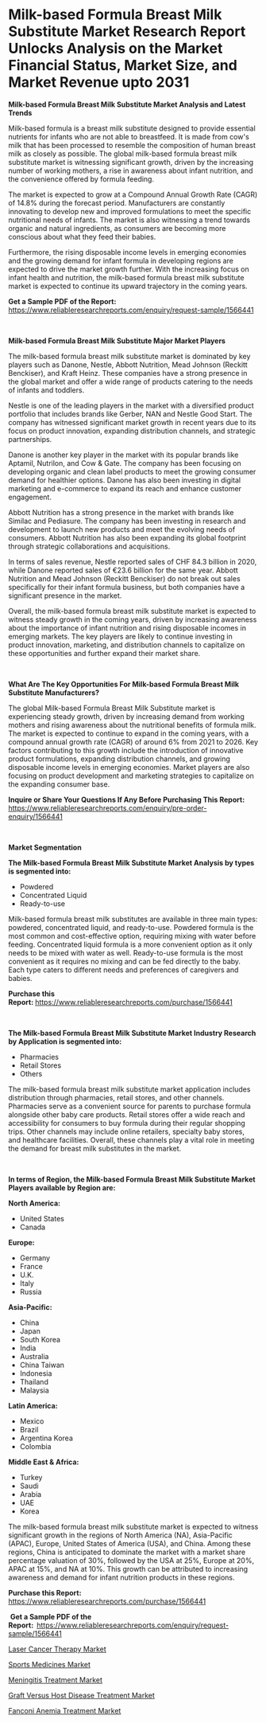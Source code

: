 <p><h1>Milk-based Formula Breast Milk Substitute Market Research Report Unlocks Analysis on the Market Financial Status, Market Size, and Market Revenue upto 2031</h1></p><p><strong>Milk-based Formula Breast Milk Substitute Market Analysis and Latest Trends</strong></p>
<p><p>Milk-based formula is a breast milk substitute designed to provide essential nutrients for infants who are not able to breastfeed. It is made from cow's milk that has been processed to resemble the composition of human breast milk as closely as possible. The global milk-based formula breast milk substitute market is witnessing significant growth, driven by the increasing number of working mothers, a rise in awareness about infant nutrition, and the convenience offered by formula feeding. </p><p>The market is expected to grow at a Compound Annual Growth Rate (CAGR) of 14.8% during the forecast period. Manufacturers are constantly innovating to develop new and improved formulations to meet the specific nutritional needs of infants. The market is also witnessing a trend towards organic and natural ingredients, as consumers are becoming more conscious about what they feed their babies. </p><p>Furthermore, the rising disposable income levels in emerging economies and the growing demand for infant formula in developing regions are expected to drive the market growth further. With the increasing focus on infant health and nutrition, the milk-based formula breast milk substitute market is expected to continue its upward trajectory in the coming years.</p></p>
<p><strong>Get a Sample PDF of the Report:&nbsp;</strong> <a href="https://www.reliableresearchreports.com/enquiry/request-sample/1566441">https://www.reliableresearchreports.com/enquiry/request-sample/1566441</a></p>
<p>&nbsp;</p>
<p><strong>Milk-based Formula Breast Milk Substitute Major Market Players</strong></p>
<p><p>The milk-based formula breast milk substitute market is dominated by key players such as Danone, Nestle, Abbott Nutrition, Mead Johnson (Reckitt Benckiser), and Kraft Heinz. These companies have a strong presence in the global market and offer a wide range of products catering to the needs of infants and toddlers.</p><p>Nestle is one of the leading players in the market with a diversified product portfolio that includes brands like Gerber, NAN and Nestle Good Start. The company has witnessed significant market growth in recent years due to its focus on product innovation, expanding distribution channels, and strategic partnerships.</p><p>Danone is another key player in the market with its popular brands like Aptamil, Nutrilon, and Cow & Gate. The company has been focusing on developing organic and clean label products to meet the growing consumer demand for healthier options. Danone has also been investing in digital marketing and e-commerce to expand its reach and enhance customer engagement.</p><p>Abbott Nutrition has a strong presence in the market with brands like Similac and Pediasure. The company has been investing in research and development to launch new products and meet the evolving needs of consumers. Abbott Nutrition has also been expanding its global footprint through strategic collaborations and acquisitions.</p><p>In terms of sales revenue, Nestle reported sales of CHF 84.3 billion in 2020, while Danone reported sales of €23.6 billion for the same year. Abbott Nutrition and Mead Johnson (Reckitt Benckiser) do not break out sales specifically for their infant formula business, but both companies have a significant presence in the market.</p><p>Overall, the milk-based formula breast milk substitute market is expected to witness steady growth in the coming years, driven by increasing awareness about the importance of infant nutrition and rising disposable incomes in emerging markets. The key players are likely to continue investing in product innovation, marketing, and distribution channels to capitalize on these opportunities and further expand their market share.</p></p>
<p>&nbsp;</p>
<p><strong>What Are The Key Opportunities For Milk-based Formula Breast Milk Substitute Manufacturers?</strong></p>
<p><p>The global Milk-based Formula Breast Milk Substitute market is experiencing steady growth, driven by increasing demand from working mothers and rising awareness about the nutritional benefits of formula milk. The market is expected to continue to expand in the coming years, with a compound annual growth rate (CAGR) of around 6% from 2021 to 2026. Key factors contributing to this growth include the introduction of innovative product formulations, expanding distribution channels, and growing disposable income levels in emerging economies. Market players are also focusing on product development and marketing strategies to capitalize on the expanding consumer base.</p></p>
<p><strong>Inquire or Share Your Questions If Any Before Purchasing This Report:</strong> <a href="https://www.reliableresearchreports.com/enquiry/pre-order-enquiry/1566441">https://www.reliableresearchreports.com/enquiry/pre-order-enquiry/1566441</a></p>
<p>&nbsp;</p>
<p><strong>Market Segmentation</strong></p>
<p><strong>The Milk-based Formula Breast Milk Substitute Market Analysis by types is segmented into:</strong></p>
<p><ul><li>Powdered</li><li>Concentrated Liquid</li><li>Ready-to-use</li></ul></p>
<p><p>Milk-based formula breast milk substitutes are available in three main types: powdered, concentrated liquid, and ready-to-use. Powdered formula is the most common and cost-effective option, requiring mixing with water before feeding. Concentrated liquid formula is a more convenient option as it only needs to be mixed with water as well. Ready-to-use formula is the most convenient as it requires no mixing and can be fed directly to the baby. Each type caters to different needs and preferences of caregivers and babies.</p></p>
<p><strong>Purchase this Report:&nbsp;</strong><a href="https://www.reliableresearchreports.com/purchase/1566441">https://www.reliableresearchreports.com/purchase/1566441</a></p>
<p>&nbsp;</p>
<p><strong>The Milk-based Formula Breast Milk Substitute Market Industry Research by Application is segmented into:</strong></p>
<p><ul><li>Pharmacies</li><li>Retail Stores</li><li>Others</li></ul></p>
<p><p>The milk-based formula breast milk substitute market application includes distribution through pharmacies, retail stores, and other channels. Pharmacies serve as a convenient source for parents to purchase formula alongside other baby care products. Retail stores offer a wide reach and accessibility for consumers to buy formula during their regular shopping trips. Other channels may include online retailers, specialty baby stores, and healthcare facilities. Overall, these channels play a vital role in meeting the demand for breast milk substitutes in the market.</p></p>
<p>&nbsp;</p>
<p><strong>In terms of Region, the Milk-based Formula Breast Milk Substitute Market Players available by Region are:</strong></p>
<p>
    <p> <strong> North America: </strong>
        <ul>
            <li>United States</li>
            <li>Canada</li>
        </ul>
        </p> 
    <p> <strong> Europe: </strong>
        <ul>
            <li>Germany</li>
            <li>France</li>
            <li>U.K.</li>
            <li>Italy</li>
            <li>Russia</li>
        </ul>
        </p> 
    <p> <strong> Asia-Pacific: </strong>
        <ul>
            <li>China</li>
            <li>Japan</li>
            <li>South Korea</li>
            <li>India</li>
            <li>Australia</li>
            <li>China Taiwan</li>
            <li>Indonesia</li>
            <li>Thailand</li>
            <li>Malaysia</li>
        </ul>
        </p> 
    <p> <strong> Latin America: </strong>
        <ul>
            <li>Mexico</li>
            <li>Brazil</li>
            <li>Argentina Korea</li>
            <li>Colombia</li>
        </ul>
        </p> 
    <p> <strong> Middle East & Africa: </strong>
        <ul>
            <li>Turkey</li>
            <li>Saudi</li>
            <li>Arabia</li>
            <li>UAE</li>
            <li>Korea</li>
        </ul>
    </p>
    </p>
<p><p>The milk-based formula breast milk substitute market is expected to witness significant growth in the regions of North America (NA), Asia-Pacific (APAC), Europe, United States of America (USA), and China. Among these regions, China is anticipated to dominate the market with a market share percentage valuation of 30%, followed by the USA at 25%, Europe at 20%, APAC at 15%, and NA at 10%. This growth can be attributed to increasing awareness and demand for infant nutrition products in these regions.</p></p>
<p><strong>Purchase this Report: </strong><a href="https://www.reliableresearchreports.com/purchase/1566441">https://www.reliableresearchreports.com/purchase/1566441</a></p>
<p>&nbsp;<strong>Get a Sample PDF of the Report:&nbsp;&nbsp;</strong><a href="https://www.reliableresearchreports.com/enquiry/request-sample/1566441">https://www.reliableresearchreports.com/enquiry/request-sample/1566441</a></p>
<p><strong></strong></p>
<p><p><a href="https://medium.com/@lacyquitzon/laser-cancer-therapy-market-size-cagr-trends-2024-2030-0a5f020bf3d6">Laser Cancer Therapy Market</a></p><p><a href="https://medium.com/@loretadervishi2013/sports-medicines-market-insights-into-market-cagr-market-trends-and-growth-strategies-2da8f03ceb86">Sports Medicines Market</a></p><p><a href="https://medium.com/@lacyquitzon/meningitis-treatment-market-competitive-analysis-market-trends-and-forecast-to-2031-fcf211df8265">Meningitis Treatment Market</a></p><p><a href="https://medium.com/@kennethjensen27/graft-versus-host-disease-treatment-market-size-and-market-trends-complete-industry-overview-2024-087cad556c4d">Graft Versus Host Disease Treatment Market</a></p><p><a href="https://medium.com/@lacyquitzon/fanconi-anemia-treatment-market-trends-and-market-analysis-forecasted-for-period-2024-2031-4252cc835a70">Fanconi Anemia Treatment Market</a></p></p>